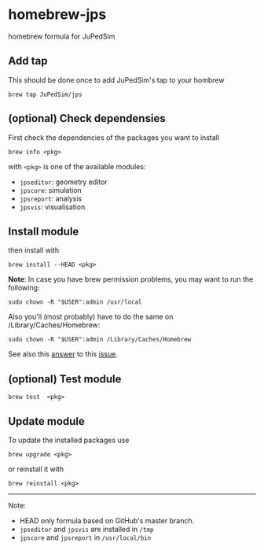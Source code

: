 # homebrew-jps
homebrew formula for JuPedSim

## Add tap

This should be done once to add JuPedSim's tap to your hombrew

```shell
brew tap JuPedSim/jps
```

## (optional) Check dependensies

First check the dependencies of the packages you want to install

```shell
brew info <pkg>
```

with `<pkg>` is one of the available modules:

- `jpseditor`: geometry editor
- `jpscore`: simulation
- `jpsreport`: analysis
- `jpsvis`: visualisation

## Install module

then install with

```shell
brew install --HEAD <pkg>
```

**Note**: In case you have brew permission problems, you may want to run the following:

```shell
sudo chown -R "$USER":admin /usr/local
```

Also you'll (most probably) have to do the same on /Library/Caches/Homebrew:
```shell
sudo chown -R "$USER":admin /Library/Caches/Homebrew
```

See also this [answer](https://stackoverflow.com/a/16450503/9601068) to this [issue](https://github.com/mxcl/homebrew/issues/19670).

## (optional) Test module

```shell
brew test  <pkg>
```

## Update module

To update the installed packages use

```shell
brew upgrade <pkg>
```

or reinstall it with

```shell
brew reinstall <pkg>
```

----

Note:

- HEAD only formula based on GitHub's master branch.
- `jpseditor` and `jpsvis` are installed in `/tmp`
- `jpscore` and `jpsreport` in `/usr/local/bin`
